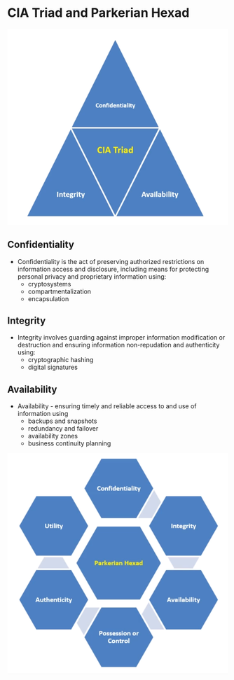 # CIA Triad and Parkerian Hexad

![CIA Triad](../img/cia-triad.PNG)

## Confidentiality

* Confidentiality is the act of preserving authorized restrictions on information access and disclosure, including means for protecting personal privacy and proprietary information using:
    + cryptosystems
    + compartmentalization
    + encapsulation

## Integrity

* Integrity involves guarding against improper information modification or destruction and ensuring information non-repudation and authenticity using:
    + cryptographic hashing
    + digital signatures

## Availability

* Availability - ensuring timely and reliable access to and use of information using
    + backups and snapshots
    + redundancy and failover
    + availability zones
    + business continuity planning

![Parkerian Hexad](../img/parkerian-hexad.PNG)

